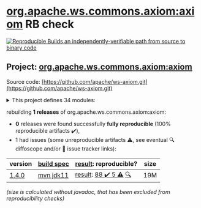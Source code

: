 [org.apache.ws.commons.axiom:axiom](https://search.maven.org/artifact/org.apache.ws.commons.axiom/axiom/) RB check
=======

[![Reproducible Builds](https://reproducible-builds.org/images/logos/rb.svg) an independently-verifiable path from source to binary code](https://reproducible-builds.org/)

## Project: [org.apache.ws.commons.axiom:axiom](https://search.maven.org/artifact/org.apache.ws.commons.axiom/axiom/)

Source code: [https://github.com/apache/ws-axiom.git](https://github.com/apache/ws-axiom.git)

<details><summary>This project defines 34 modules:</summary>

* [org.apache.ws.commons.axiom:axiom](https://search.maven.org/artifact/org.apache.ws.commons.axiom/axiom/)
* [org.apache.ws.commons.axiom:axiom-api](https://search.maven.org/artifact/org.apache.ws.commons.axiom/axiom-api/)
* [org.apache.ws.commons.axiom:axiom-compat](https://search.maven.org/artifact/org.apache.ws.commons.axiom/axiom-compat/)
* [org.apache.ws.commons.axiom:axiom-dom](https://search.maven.org/artifact/org.apache.ws.commons.axiom/axiom-dom/)
* [org.apache.ws.commons.axiom:axiom-impl](https://search.maven.org/artifact/org.apache.ws.commons.axiom/axiom-impl/)
* [org.apache.ws.commons.axiom:axiom-jaxb](https://search.maven.org/artifact/org.apache.ws.commons.axiom/axiom-jaxb/)
* [org.apache.ws.commons.axiom:axiom-testsuite](https://search.maven.org/artifact/org.apache.ws.commons.axiom/axiom-testsuite/)
* [org.apache.ws.commons.axiom:axiom-truth](https://search.maven.org/artifact/org.apache.ws.commons.axiom/axiom-truth/)
* [org.apache.ws.commons.axiom:axiom-weaver](https://search.maven.org/artifact/org.apache.ws.commons.axiom/axiom-weaver/)
* [org.apache.ws.commons.axiom:axiom-weaver-annotations](https://search.maven.org/artifact/org.apache.ws.commons.axiom/axiom-weaver-annotations/)
* [org.apache.ws.commons.axiom:axiom-weaver-maven-plugin](https://search.maven.org/artifact/org.apache.ws.commons.axiom/axiom-weaver-maven-plugin/)
* [org.apache.ws.commons.axiom:base64-utils](https://search.maven.org/artifact/org.apache.ws.commons.axiom/base64-utils/)
* [org.apache.ws.commons.axiom:buildutils](https://search.maven.org/artifact/org.apache.ws.commons.axiom/buildutils/)
* [org.apache.ws.commons.axiom:buildutils-maven-plugin](https://search.maven.org/artifact/org.apache.ws.commons.axiom/buildutils-maven-plugin/)
* [org.apache.ws.commons.axiom:components](https://search.maven.org/artifact/org.apache.ws.commons.axiom/components/)
* [org.apache.ws.commons.axiom:core-mixins](https://search.maven.org/artifact/org.apache.ws.commons.axiom/core-mixins/)
* [org.apache.ws.commons.axiom:core-streams](https://search.maven.org/artifact/org.apache.ws.commons.axiom/core-streams/)
* [org.apache.ws.commons.axiom:dom-mixins](https://search.maven.org/artifact/org.apache.ws.commons.axiom/dom-mixins/)
* [org.apache.ws.commons.axiom:dom-testsuite](https://search.maven.org/artifact/org.apache.ws.commons.axiom/dom-testsuite/)
* [org.apache.ws.commons.axiom:implementations](https://search.maven.org/artifact/org.apache.ws.commons.axiom/implementations/)
* [org.apache.ws.commons.axiom:jaxen-testsuite](https://search.maven.org/artifact/org.apache.ws.commons.axiom/jaxen-testsuite/)
* [org.apache.ws.commons.axiom:jaxp-testsuite](https://search.maven.org/artifact/org.apache.ws.commons.axiom/jaxp-testsuite/)
* [org.apache.ws.commons.axiom:mixins](https://search.maven.org/artifact/org.apache.ws.commons.axiom/mixins/)
* [org.apache.ws.commons.axiom:multiton](https://search.maven.org/artifact/org.apache.ws.commons.axiom/multiton/)
* [org.apache.ws.commons.axiom:om-mixins](https://search.maven.org/artifact/org.apache.ws.commons.axiom/om-mixins/)
* [org.apache.ws.commons.axiom:saaj-testsuite](https://search.maven.org/artifact/org.apache.ws.commons.axiom/saaj-testsuite/)
* [org.apache.ws.commons.axiom:shade-axiom-xml](https://search.maven.org/artifact/org.apache.ws.commons.axiom/shade-axiom-xml/)
* [org.apache.ws.commons.axiom:soap-testsuite](https://search.maven.org/artifact/org.apache.ws.commons.axiom/soap-testsuite/)
* [org.apache.ws.commons.axiom:spring-ws-testsuite](https://search.maven.org/artifact/org.apache.ws.commons.axiom/spring-ws-testsuite/)
* [org.apache.ws.commons.axiom:testing](https://search.maven.org/artifact/org.apache.ws.commons.axiom/testing/)
* [org.apache.ws.commons.axiom:testutils](https://search.maven.org/artifact/org.apache.ws.commons.axiom/testutils/)
* [org.apache.ws.commons.axiom:xml-testsuite](https://search.maven.org/artifact/org.apache.ws.commons.axiom/xml-testsuite/)
* [org.apache.ws.commons.axiom:xml-truth](https://search.maven.org/artifact/org.apache.ws.commons.axiom/xml-truth/)
* [org.apache.ws.commons.axiom:xml-utils](https://search.maven.org/artifact/org.apache.ws.commons.axiom/xml-utils/)
</details>

rebuilding **1 releases** of org.apache.ws.commons.axiom:axiom:
- **0** releases were found successfully **fully reproducible** (100% reproducible artifacts :heavy_check_mark:),
- 1 had issues (some unreproducible artifacts :warning:, see eventual :mag: diffoscope and/or :memo: issue tracker links):

| version | [build spec](/BUILDSPEC.md) | [result](https://reproducible-builds.org/docs/jvm/): reproducible? | size |
| -- | --------- | ------ | -- |
| [1.4.0](https://search.maven.org/artifact/org.apache.ws.commons.axiom/axiom/1.4.0/pom) | [mvn jdk11](axiom-1.4.0.buildspec) | [result](axiom-1.4.0.buildinfo): [88 :heavy_check_mark:  5 :warning:](axiom-1.4.0.buildcompare) [:mag:](axiom-1.4.0.diffoscope) | 19M |

<i>(size is calculated without javadoc, that has been excluded from reproducibility checks)</i>
